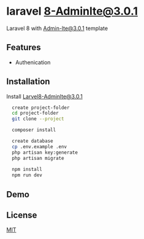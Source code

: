 # laravel 8-Adminlte@3.0.1
Laravel 8 with Admin-lte@3.0.1 template 

## Features

- Authenication
  
## Installation 

Install Larvel8-Adminlte@3.0.1

```bash 
  create project-folder
  cd project-folder
  git clone --project

  composer install

  create database
  cp .env.example .env
  php artisan key:generate
  php artisan migrate
  
  npm install
  npm run dev

```
    
## Demo

## License

[MIT](https://choosealicense.com/licenses/mit/)

  

